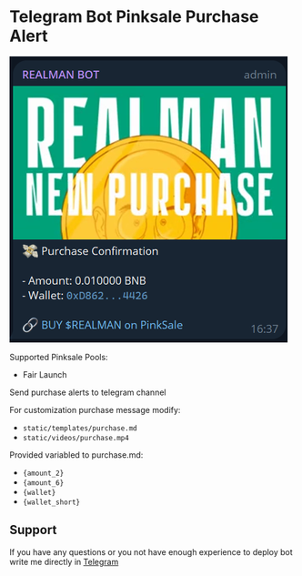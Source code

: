 # Telegram Bot Pinksale Purchase Alert

![Preview](https://github.com/8clever/telegram-bot-pinksale-purchase-alert/blob/main/image.png?raw=true)

Supported Pinksale Pools:
- Fair Launch

Send purchase alerts to telegram channel

For customization purchase message modify:
- `static/templates/purchase.md`
- `static/videos/purchase.mp4`

Provided variabled to purchase.md:
- `{amount_2}`
- `{amount_6}`
- `{wallet}`
- `{wallet_short}`

## Support
If you have any questions or you not have enough experience to deploy bot write me directly in [Telegram](https://t.me/ivanvityaev)

